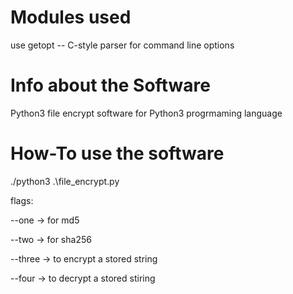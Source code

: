 # Modules used
use getopt -- C-style parser for command line options

# Info about the Software

Python3 file encrypt software for Python3 progrmaming language

# How-To use the software
./python3 .\file_encrypt.py <p>
	flags:<p>
		--one -> for md5<p>
		--two -> for sha256<p>
		--three -> to encrypt a stored string<p>
		--four -> to decrypt a stored stiring<p>
